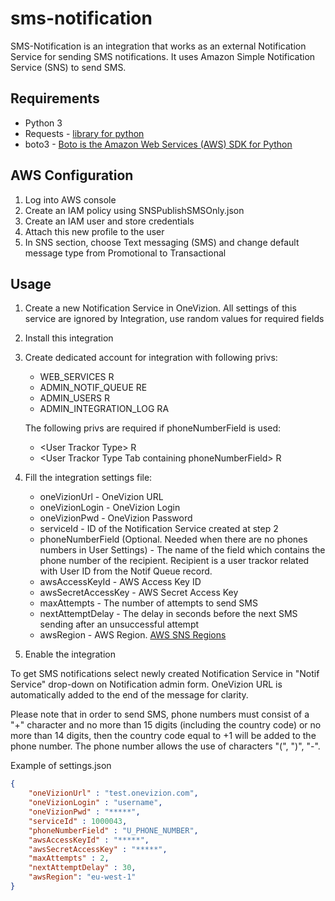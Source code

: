# sms-notification

SMS-Notification is an integration that works as an external Notification Service for sending SMS notifications. It uses 
Amazon Simple Notification Service (SNS) to send SMS.

## Requirements
- Python 3
- Requests - [library for python](https://requests.readthedocs.io/en/master/)
- boto3 - [Boto is the Amazon Web Services (AWS) SDK for Python](https://boto3.amazonaws.com/v1/documentation/api/latest/index.html)

## AWS Configuration
1. Log into AWS console
2. Create an IAM policy using SNSPublishSMSOnly.json
3. Create an IAM user and store credentials
4. Attach this new profile to the user
5. In SNS section, choose Text messaging (SMS) and change default message type from Promotional to Transactional


## Usage
1. Create a new Notification Service in OneVizion. All settings of this service are ignored by Integration, use random values for required fields
2. Install this integration
3. Create dedicated account for integration with following privs:
   * WEB_SERVICES R
   * ADMIN_NOTIF_QUEUE RE
   * ADMIN_USERS R
   * ADMIN_INTEGRATION_LOG RA
   
   The following privs are required if phoneNumberField is used:
   * \<User Trackor Type\> R
   * \<User Trackor Type Tab containing phoneNumberField\> R

4. Fill the integration settings file:
   - oneVizionUrl - OneVizion URL
   - oneVizionLogin - OneVizion Login
   - oneVizionPwd - OneVizion Password
   - serviceId - ID of the Notification Service created at step 2
   - phoneNumberField (Optional. Needed when there are no phones numbers in User Settings) - The name of the field which contains the phone number of the recipient. Recipient is a user trackor related with User ID from the Notif Queue record.
   - awsAccessKeyId - AWS Access Key ID
   - awsSecretAccessKey - AWS Secret Access Key
   - maxAttempts - The number of attempts to send SMS
   - nextAttemptDelay - The delay in seconds before the next SMS sending after an unsuccessful attempt
   - awsRegion - AWS Region. [AWS SNS Regions](https://docs.aws.amazon.com/sns/latest/dg/sns-supported-regions-countries.html)
5. Enable the integration

To get SMS notifications select newly created Notification Service in "Notif Service" drop-down on Notification admin form. OneVizion URL is automatically added to the end of the message for clarity.

Please note that in order to send SMS, phone numbers must consist of a "+" character and no more than 15 digits (including the country code) or no more than 14 digits, then the country code equal to +1 will be added to the phone number. The phone number allows the use of characters "(", ")", "-".

Example of settings.json

```json
{
    "oneVizionUrl" : "test.onevizion.com",
    "oneVizionLogin" : "username",
    "oneVizionPwd" : "*****",
    "serviceId" : 1000043,
    "phoneNumberField" : "U_PHONE_NUMBER",
    "awsAccessKeyId" : "*****",
    "awsSecretAccessKey" : "*****",
    "maxAttempts" : 2,
    "nextAttemptDelay" : 30,
    "awsRegion": "eu-west-1"
}
```

